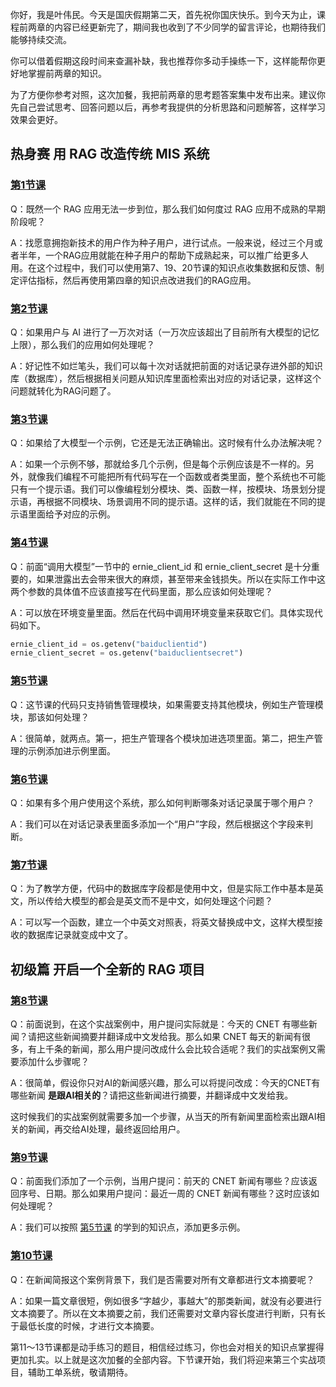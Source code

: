 你好，我是叶伟民。今天是国庆假期第二天，首先祝你国庆快乐。到今天为止，课程前两章的内容已经更新完了，期间我也收到了不少同学的留言评论，也期待我们能够持续交流。

你可以借着假期这段时间来查漏补缺，我也推荐你多动手操练一下，这样能帮你更好地掌握前两章的知识。

为了方便你参考对照，这次加餐，我把前两章的思考题答案集中发布出来。建议你先自己尝试思考、回答问题以后，再参考我提供的分析思路和问题解答，这样学习效果会更好。

## 热身赛 用 RAG 改造传统 MIS 系统

### [第1节课](https://time.geekbang.org/column/article/806091)

Q：既然一个 RAG 应用无法一步到位，那么我们如何度过 RAG 应用不成熟的早期阶段呢？

A：找愿意拥抱新技术的用户作为种子用户，进行试点。一般来说，经过三个月或者半年，一个RAG应用就能在种子用户的帮助下成熟起来，可以推广给更多人用。在这个过程中，我们可以使用第7、19、20节课的知识点收集数据和反馈、制定评估指标，然后再使用第四章的知识点改进我们的RAG应用。

### [第2节课](https://time.geekbang.org/column/article/806130)

Q：如果用户与 AI 进行了一万次对话（一万次应该超出了目前所有大模型的记忆上限），那么我们的应用如何处理呢？

A：好记性不如烂笔头，我们可以每十次对话就把前面的对话记录存进外部的知识库（数据库），然后根据相关问题从知识库里面检索出对应的对话记录，这样这个问题就转化为RAG问题了。

### [第3节课](https://time.geekbang.org/column/article/806979)

Q：如果给了大模型一个示例，它还是无法正确输出。这时候有什么办法解决呢？

A：如果一个示例不够，那就给多几个示例，但是每个示例应该是不一样的。另外，就像我们编程不可能把所有代码写在一个函数或者类里面，整个系统也不可能只有一个提示语。我们可以像编程划分模块、类、函数一样，按模块、场景划分提示语，再根据不同模块、场景调用不同的提示语。这样的话，我们就能在不同的提示语里面给予对应的示例。

### [第4节课](https://time.geekbang.org/column/article/807070)

Q：前面“调用大模型”一节中的 ernie\_client\_id 和 ernie\_client\_secret 是十分重要的，如果泄露出去会带来很大的麻烦，甚至带来金钱损失。所以在实际工作中这两个参数的具体值不应该直接写在代码里面，那么应该如何处理呢？

A：可以放在环境变量里面。然后在代码中调用环境变量来获取它们。具体实现代码如下。

```python
ernie_client_id = os.getenv("baiduclientid")
ernie_client_secret = os.getenv("baiduclientsecret")

```

### [第5节课](https://time.geekbang.org/column/article/807859)

Q：这节课的代码只支持销售管理模块，如果需要支持其他模块，例如生产管理模块，那该如何处理？

A：很简单，就两点。第一，把生产管理各个模块加进选项里面。第二，把生产管理的示例添加进示例里面。

### [第6节课](https://time.geekbang.org/column/article/808306)

Q：如果有多个用户使用这个系统，那么如何判断哪条对话记录属于哪个用户？

A：我们可以在对话记录表里面多添加一个“用户”字段，然后根据这个字段来判断。

### [第7节课](https://time.geekbang.org/column/article/809016)

Q：为了教学方便，代码中的数据库字段都是使用中文，但是实际工作中基本是英文，所以传给大模型的都会是英文而不是中文，如何处理这个问题？

A：可以写一个函数，建立一个中英文对照表，将英文替换成中文，这样大模型接收的数据库记录就变成中文了。

## **初级篇 开启一个全新的 RAG 项目**

### [第8节课](https://time.geekbang.org/column/article/809066)

Q：前面说到，在这个实战案例中，用户提问实际就是：今天的 CNET 有哪些新闻？请把这些新闻摘要并翻译成中文发给我。那么如果 CNET 每天的新闻有很多，有上千条的新闻，那么用户提问改成什么会比较合适呢？我们的实战案例又需要添加什么步骤呢？

A：很简单，假设你只对AI的新闻感兴趣，那么可以将提问改成：今天的CNET有哪些新闻 **是跟AI相关的**？请把这些新闻进行摘要，并翻译成中文发给我。

这时候我们的实战案例就需要多加一个步骤，从当天的所有新闻里面检索出跟AI相关的新闻，再交给AI处理，最终返回给用户。

### [第9节课](https://time.geekbang.org/column/article/809371)

Q：前面我们添加了一个示例，当用户提问：前天的 CNET 新闻有哪些？应该返回序号、日期。那么如果用户提问：最近一周的 CNET 新闻有哪些？这时应该如何处理呢？

A：我们可以按照 [第5节课](https://time.geekbang.org/column/article/807859) 的学到的知识点，添加更多示例。

### [第10节课](https://time.geekbang.org/column/article/810048)

Q：在新闻简报这个案例背景下，我们是否需要对所有文章都进行文本摘要呢？

A：如果一篇文章很短，例如很多“字越少，事越大”的那类新闻，就没有必要进行文本摘要了。所以在文本摘要之前，我们还需要对文章内容长度进行判断，只有长于最低长度的时候，才进行文本摘要。

第11～13节课都是动手练习的题目，相信经过练习，你也会对相关的知识点掌握得更加扎实。以上就是这次加餐的全部内容。下节课开始，我们将迎来第三个实战项目，辅助工单系统，敬请期待。